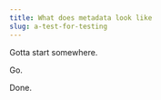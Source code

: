 ```yaml
---
title: What does metadata look like
slug: a-test-for-testing
---
```


Gotta start somewhere.

Go.

Done.
